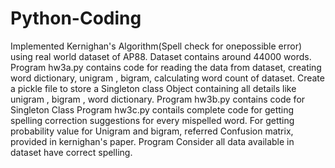 # Python-Coding
Implemented Kernighan's Algorithm(Spell check for onepossible error) using real world dataset of AP88. 
Dataset contains around 44000 words.
Program hw3a.py contains code for reading the data from dataset, creating word dictionary, unigram , bigram, calculating word count of dataset.
Create a pickle file to store a Singleton class Object containing all details like unigram , bigram , word dictionary.
Program hw3b.py contains code for Singleton Class
Program hw3c.py contails complete code for getting spelling correction suggestions for every mispelled word.
For getting probability value for Unigram and bigram, referred Confusion matrix, provided in kernighan's paper.
Program Consider all data available in dataset have correct spelling.
